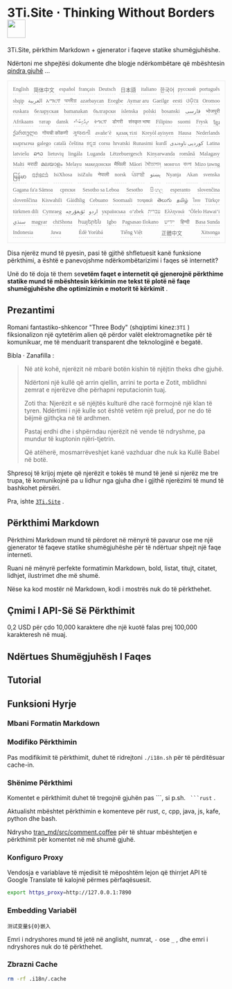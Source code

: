 <h1 style="justify-content:space-between">3Ti.Site ⋅ Thinking Without Borders <img src="//i-01.eu.org/3Ti/logo.svg" style="user-select:none;margin-top:-1px;width:42px"></h1>

3Ti.Site, përkthim Markdown + gjenerator i faqeve statike shumëgjuhëshe.

Ndërtoni me shpejtësi dokumente dhe blogje ndërkombëtare që mbështesin [qindra gjuhë](https://github.com/i18n-site/node/blob/main/lang/src/index.js) ...

<pre class="langli" style="display:flex;flex-wrap:wrap;background:transparent;border:1px solid #eee;font-size:12px;box-shadow:0 0 3px inset #eee;padding:12px 5px 4px 12px;justify-content:space-between;"><style>pre.langli i{font-weight:300;font-family:s;margin-right:7px;margin-bottom:8px;font-style:normal;color:#666;border-bottom:1px dashed #ccc;}</style><i>English</i><i> 简体中文 </i><i>español</i><i>français</i><i>Deutsch</i><i> 日本語 </i><i>italiano</i><i>한국어</i><i>русский</i><i>português</i><i>shqip</i><i>‫العربية‬</i><i>አማርኛ</i><i>অসমীয়া</i><i>azərbaycan</i><i>Eʋegbe</i><i>Aymar aru</i><i>Gaeilge</i><i>eesti</i><i>ଓଡ଼ିଆ</i><i>Oromoo</i><i>euskara</i><i>беларуская</i><i>bamanakan</i><i>български</i><i>íslenska</i><i>polski</i><i>bosanski</i><i>‫فارسی‬</i><i>भोजपुरी</i><i>Afrikaans</i><i>татар</i><i>dansk</i><i>‫ދިވެހިބަސް‬</i><i>ትግርኛ</i><i>डोगरी</i><i>संस्कृत भाषा</i><i>Filipino</i><i>suomi</i><i>Frysk</i><i>ខ្មែរ</i><i>ქართული</i><i>गोंयची कोंकणी</i><i>ગુજરાતી</i><i>avañe’ẽ</i><i>қазақ тілі</i><i>Kreyòl ayisyen</i><i>Hausa</i><i>Nederlands</i><i>кыргызча</i><i>galego</i><i>català</i><i>čeština</i><i>ಕನ್ನಡ</i><i>corsu</i><i>hrvatski</i><i>Runasimi</i><i>kurdî</i><i>‫کوردیی ناوەندی‬</i><i>Latina</i><i>latviešu</i><i>ລາວ</i><i>lietuvių</i><i>lingála</i><i>Luganda</i><i>Lëtzebuergesch</i><i>Kinyarwanda</i><i>română</i><i>Malagasy</i><i>Malti</i><i>मराठी</i><i>മലയാളം</i><i>Melayu</i><i>македонски</i><i>मैथिली</i><i>Māori</i><i>মৈতৈলোন্</i><i>монгол</i><i>বাংলা</i><i>Mizo ṭawng</i><i>မြန်မာ</i><i>𞄀𞄄𞄰𞄩𞄍𞄜𞄰</i><i>IsiXhosa</i><i>isiZulu</i><i>नेपाली</i><i>norsk</i><i>ਪੰਜਾਬੀ</i><i>‫پښتو‬</i><i>Nyanja</i><i>Akan</i><i>svenska</i><i>Gagana fa'a Sāmoa</i><i>српски</i><i>Sesotho sa Leboa</i><i>Sesotho</i><i>සිංහල</i><i>esperanto</i><i>slovenčina</i><i>slovenščina</i><i>Kiswahili</i><i>Gàidhlig</i><i>Cebuano</i><i>Soomaali</i><i>тоҷикӣ</i><i>తెలుగు</i><i>தமிழ்</i><i>ไทย</i><i>Türkçe</i><i>türkmen dili</i><i>Cymraeg</i><i>‫ئۇيغۇرچە‬</i><i>‫اردو‬</i><i>українська</i><i>o‘zbek</i><i>‫עברית‬</i><i>Ελληνικά</i><i>ʻŌlelo Hawaiʻi</i><i>‫سنڌي‬</i><i>magyar</i><i>chiShona</i><i>հայերեն</i><i>Igbo</i><i>Pagsasao Ilokano</i><i>‫ייִדיש‬</i><i>हिन्दी</i><i>Basa Sunda</i><i>Indonesia</i><i>Jawa</i><i>Èdè Yorùbá</i><i>Tiếng Việt</i><i> 正體中文 </i><i>Xitsonga</i></pre>

Disa njerëz mund të pyesin, pasi të gjithë shfletuesit kanë funksione përkthimi, a është e panevojshme ndërkombëtarizimi i faqes së internetit?

Unë do të doja të them se**vetëm faqet e internetit që gjenerojnë përkthime statike mund të mbështesin kërkimin me tekst të plotë në faqe shumëgjuhëshe dhe optimizimin e motorit të kërkimit** .

## Prezantimi

Romani fantastiko-shkencor &quot;Three Body&quot; (shqiptimi kinez:`3Tǐ` ) fiksionalizon një qytetërim alien që përdor valët elektromagnetike për të komunikuar, me të menduarit transparent dhe teknologjinë e begatë.

Bibla · Zanafilla :

> Në atë kohë, njerëzit në mbarë botën kishin të njëjtin theks dhe gjuhë.
>
> Ndërtoni një kullë që arrin qiellin, arrini te porta e Zotit, mblidhni zemrat e njerëzve dhe përhapni reputacionin tuaj.
>
> Zoti tha: Njerëzit e së njëjtës kulturë dhe racë formojnë një klan të tyren. Ndërtimi i një kulle sot është vetëm një prelud, por ne do të bëjmë gjithçka në të ardhmen.
>
> Pastaj erdhi dhe i shpërndau njerëzit në vende të ndryshme, pa mundur të kuptonin njëri-tjetrin.
>
> Që atëherë, mosmarrëveshjet kanë vazhduar dhe nuk ka Kullë Babel në botë.

Shpresoj të krijoj mjete që njerëzit e tokës të mund të jenë si njerëz me tre trupa, të komunikojnë pa u lidhur nga gjuha dhe i gjithë njerëzimi të mund të bashkohet përsëri.

Pra, ishte [`3Ti.Site`](//3Ti.Site) .

## Përkthimi Markdown

Përkthimi Markdown mund të përdoret në mënyrë të pavarur ose me një gjenerator të faqeve statike shumëgjuhëshe për të ndërtuar shpejt një faqe interneti.

Ruani në mënyrë perfekte formatimin Markdown, bold, listat, titujt, citatet, lidhjet, ilustrimet dhe më shumë.

Nëse ka kod mostër në Markdown, kodi i mostrës nuk do të përkthehet.

## Çmimi I API-Së Së Përkthimit

0,2 USD për çdo 10,000 karaktere dhe një kuotë falas prej 100,000 karakteresh në muaj.

## Ndërtues Shumëgjuhësh I Faqes

## Tutorial

## Funksioni Hyrje

### Mbani Formatin Markdown

### Modifiko Përkthimin

Pas modifikimit të përkthimit, duhet të ridrejtoni `./i18n.sh` për të përditësuar cache-in.

### Shënime Përkthimi

Komentet e përkthimit duhet të tregojnë gjuhën pas \```, si p.sh. ` ```rust` .

Aktualisht mbështet përkthimin e komenteve për rust, c, cpp, java, js, kafe, python dhe bash.

Ndrysho [tran_md/src/comment.coffee](https://github.com/i18n-site/node/blob/main/tran_md/src/comment.coffee) për të shtuar mbështetjen e përkthimit për komentet në më shumë gjuhë.

### Konfiguro Proxy

Vendosja e variablave të mjedisit të mëposhtëm lejon që thirrjet API të Google Translate të kalojnë përmes përfaqësuesit.

```bash
export https_proxy=http://127.0.0.1:7890
```

### Embedding Variabël

```
测试变量${0}嵌入
```

Emri i ndryshores mund të jetë në anglisht, numrat, `-` ose `_` , dhe emri i ndryshores nuk do të përkthehet.

### Zbrazni Cache

```bash
rm -rf .i18n/.cache
```
